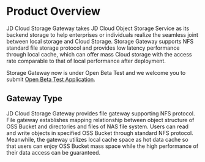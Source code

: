 # Product Overview

JD Cloud Storage Gateway takes JD Cloud Object Storage Service as its backend storage to help enterprises or individuals realize the seamless joint between local storage and Cloud Storage. Storage Gateway supports NFS standard file storage protocol and provides low latency performance through local cache, which can offer mass Cloud storage with the access rate comparable to that of local performance after deployment.

Storage Gateway now is under Open Beta Test and we welcome you to submit [Open Beta Test Application](https://www.jdcloud.com/en/public/testApply/storagegateway).

## Gateway Type

JD Cloud Storage Gateway provides file gateway supporting NFS protocol. File gateway establishes mapping relationship between object structure of OSS Bucket and directories and files of NAS file system. Users can read and write objects in specified OSS Bucket through standard NFS protocol. Meanwhile, the gateway utilizes local cache space as hot data cache so that users can enjoy OSS Bucket mass space while the high performance of their data access can be guaranteed.
